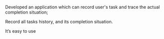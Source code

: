 Developed an application which can record user's task and trace the actual completion situation;

Record all tasks history, and its completion situation.

It’s easy to use
